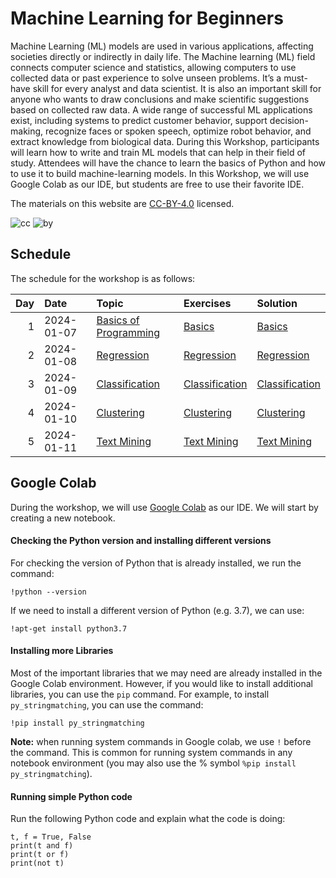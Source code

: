 # Machine Learning for Beginners

Machine Learning (ML) models are used in various applications, affecting
societies directly or indirectly in daily life. The Machine learning
(ML) field connects computer science and statistics, allowing computers
to use collected data or past experience to solve unseen problems. It’s
a must-have skill for every analyst and data scientist. It is also an
important skill for anyone who wants to draw conclusions and make
scientific suggestions based on collected raw data. A wide range of
successful ML applications exist, including systems to predict customer
behavior, support decision-making, recognize faces or spoken speech,
optimize robot behavior, and extract knowledge from biological data.
During this Workshop, participants will learn how to write and train ML
models that can help in their field of study. Attendees will have the
chance to learn the basics of Python and how to use it to build
machine-learning models. In this Workshop, we will use Google Colab as
our IDE, but students are free to use their favorite IDE.

The materials on this website are
[CC-BY-4.0](https://creativecommons.org/licenses/by/4.0/) licensed.

![cc](https://mirrors.creativecommons.org/presskit/icons/cc.svg)
![by](https://mirrors.creativecommons.org/presskit/icons/by.svg)

## Schedule

The schedule for the workshop is as follows:

| Day | Date       | Topic                                                                                                | Exercises                                                          | Solution                                                              |
|----:|:-----------|:-----------------------------------------------------------------------------------------------------|:-------------------------------------------------------------------|:----------------------------------------------------------------------|
|   1 | 2024-01-07 | [Basics of Programming](https://qahtanaa.github.io/wep_mlb_24//lectures/day_1/WEP24_Day1_Basics.pdf) | [Basics](https://qahtanaa.github.io/wep_mlb_24/inprogress)         | [Basics](https://qahtanaa.github.io/wep_mlb_24/solutionLater)         |
|   2 | 2024-01-08 | [Regression](https://qahtanaa.github.io/wep_mlb_24//lectures/day_2/WEP24_Day2_Regression.pdf)        | [Regression](https://qahtanaa.github.io/wep_mlb_24/inprogress)     | [Regression](https://qahtanaa.github.io/wep_mlb_24/solutionLater)     |
|   3 | 2024-01-09 | [Classification](https://qahtanaa.github.io/wep_mlb_24/inprogress)                                   | [Classification](https://qahtanaa.github.io/wep_mlb_24/inprogress) | [Classification](https://qahtanaa.github.io/wep_mlb_24/solutionLater) |
|   4 | 2024-01-10 | [Clustering](https://qahtanaa.github.io/wep_mlb_24/inprogress)                                       | [Clustering](https://qahtanaa.github.io/wep_mlb_24/inprogress)     | [Clustering](https://qahtanaa.github.io/wep_mlb_24/solutionLater)     |
|   5 | 2024-01-11 | [Text Mining](https://qahtanaa.github.io/wep_mlb_24/inprogress)                                      | [Text Mining](https://qahtanaa.github.io/wep_mlb_24/inprogress)    | [Text Mining](https://qahtanaa.github.io/wep_mlb_24/solutionLater)    |

## Google Colab

During the workshop, we will use [Google
Colab](https://colab.research.google.com/) as our IDE. We will start by
creating a new notebook.

#### Checking the Python version and installing different versions

For checking the version of Python that is already installed, we run the
command:

    !python --version

If we need to install a different version of Python (e.g. 3.7), we can
use:

    !apt-get install python3.7

#### Installing more Libraries

Most of the important libraries that we may need are already installed
in the Google Colab environment. However, if you would like to install
additional libraries, you can use the `pip` command. For example, to
install `py_stringmatching`, you can use the command:

    !pip install py_stringmatching

**Note:** when running system commands in Google colab, we use `!`
before the command. This is common for running system commands in any
notebook environment (you may also use the % symbol
`%pip install py_stringmatching`).

#### Running simple Python code

Run the following Python code and explain what the code is doing:

    t, f = True, False
    print(t and f) 
    print(t or f)  
    print(not t)   
